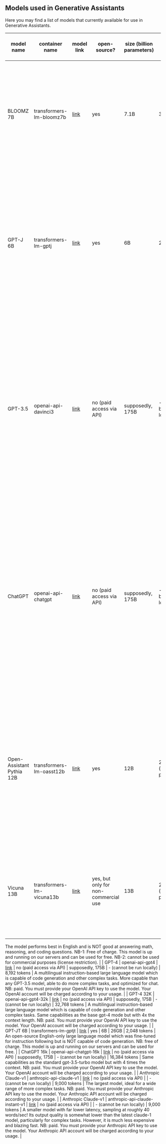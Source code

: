 ## Models used in Generative Assistants

Here you may find a list of models that currently available for use in Generative Assistants.

| model name                | container name                  | model link                                                              | open-source?             | size (billion parameters) | GPU usage                 | max tokens (prompt + response) | description                                                                                                                                                                                                                                                                                                                                                                 |
|---------------------------|---------------------------------|-------------------------------------------------------------------------|--------------------------|---------------------------|---------------------------|--------------------------------|-----------------------------------------------------------------------------------------------------------------------------------------------------------------------------------------------------------------------------------------------------------------------------------------------------------------------------------------------------------------------------|
| BLOOMZ 7B                 | transformers-lm-bloomz7b        | [link](https://huggingface.co/bigscience/bloomz-7b1)                    | yes                      | 7.1B                      | 33GB                      | 2,048 tokens                   | An open-source multilingual instruction-based large language model (46 languages). NB: free of charge. This model is up and running on our servers and can be used for free.                                                                                                                                                                                                |
| GPT-J 6B                  | transformers-lm-gptj            | [link](https://huggingface.co/EleutherAI/gpt-j-6b)                      | yes                      | 6B                        | 25GB                      | 2,048 tokens                   | An open-source English-only large language model which is NOT fine-tuned for instruction following and NOT capable of code generation. NB: free of charge. This model is up and running on our servers and can be used for free.                                                                                                                                            |
| GPT-3.5                   | openai-api-davinci3             | [link](https://platform.openai.com/docs/models/gpt-3-5)                 | no (paid access via API) | supposedly, 175B          | - (cannot be run locally) | 4,097 tokens                   | A multulingual instruction-based large language model which is capable of code generation. Unlike ChatGPT, not optimised for chat. NB: paid. You must provide your OpenAI API key to use the model. Your OpenAI account will be charged according to your usage.                                                                                                            |
| ChatGPT                   | openai-api-chatgpt              | [link](https://platform.openai.com/docs/models/gpt-3-5)                 | no (paid access via API) | supposedly, 175B          | - (cannot be run locally) | 4,096 tokens                   | Based on gpt-3.5-turbo -- the most capable of the entire GPT-3/GPT-3.5 models family. Optimized for chat. Able to understand and generate code. NB: paid. You must provide your OpenAI API key to use the model. Your OpenAI account will be charged according to your usage.                                                                                               |
| Open-Assistant Pythia 12B | transformers-lm-oasst12b        | [link](https://huggingface.co/OpenAssistant/pythia-12b-sft-v8-7k-steps) | yes                      | 12B                       | 26GB (half-precision)     | 5,120 tokens                   | An open-source English-only instruction-based large language model which is NOT good at answering math and coding questions. NB: free of charge. This model is up and running on our servers and can be used for free.                                                                                                                                                      |
| Vicuna 13B | transformers-lm-vicuna13b | [link](https://huggingface.co/lmsys/vicuna-13b-v1.3) | yes, but only for non-commercial use                      | 13B                       | 29GB (half-precision)     | 2,048 tokens                   |   An instruction-based large language model fine-tuned on LLaMa that achieves [more than 90%* quality of OpenAI ChatGPT and Google Bard](https://lmsys.org/blog/2023-03-30-vicuna/)
The model performs best in English and is NOT good at answering math, reasoning, and coding questions.
NB-1: Free of charge. This model is up and running on our servers and can be used for free.
NB-2: cannot be used for commercial purposes (license restriction).      |
| GPT-4                     | openai-api-gpt4                 | [link](https://platform.openai.com/docs/models/gpt-4)                   | no (paid access via API) | supposedly, 175B          | - (cannot be run locally) | 8,192 tokens                   | A multilingual instruction-based large language model which is capable of code generation and other complex tasks. More capable than any GPT-3.5 model, able to do more complex tasks, and optimized for chat. NB: paid. You must provide your OpenAI API key to use the model. Your OpenAI account will be charged according to your usage.                                |
| GPT-4 32K                 | openai-api-gpt4-32k             | [link](https://platform.openai.com/docs/models/gpt-4)                   | no (paid access via API) | supposedly, 175B          | - (cannot be run locally) | 32,768 tokens                  | A multilingual instruction-based large language model which is capable of code generation and other complex tasks. 	Same capabilities as the base gpt-4 mode but with 4x the context length. NB: paid. You must provide your OpenAI API key to use the model. Your OpenAI account will be charged according to your usage.                                                  |
| GPT-JT 6B                 | transformers-lm-gptjt           | [link](https://huggingface.co/togethercomputer/GPT-JT-6B-v1)            | yes                      | 6B                        | 26GB                      | 2,048 tokens                   | An open-source English-only large language model which was fine-tuned for instruction following but is NOT capable of code generation. NB: free of charge. This model is up and running on our servers and can be used for free.                                                                                                                                            |
| ChatGPT 16k               | openai-api-chatgpt-16k          | [link](https://platform.openai.com/docs/models/gpt-3-5)                 | no (paid access via API) | supposedly, 175B          | - (cannot be run locally) | 16,384 tokens                  | Same capabilities as the standard gpt-3.5-turbo model but with 4 times the context. NB: paid. You must provide your OpenAI API key to use the model. Your OpenAI account will be charged according to your usage.                                                                                                                                                           |
| Anthropic Claude-v1       | anthropic-api-claude-v1         | [link](https://docs.anthropic.com/claude/reference/complete_post)       | no (paid access via API) |                           | - (cannot be run locally) | 9,000 tokens                   | The largest model, ideal for a wide range of more complex tasks. NB: paid. You must provide your Anthropic API key to use the model. Your Anthropic API account will be charged according to your usage.                                                                                                                                                                    |
| Anthropic Claude-v1       | anthropic-api-claude-instant-v1 | [link](https://docs.anthropic.com/claude/reference/complete_post)       | no (paid access via API) |                           | - (cannot be run locally) | 9,000 tokens                   | A smaller model with far lower latency, sampling at roughly 40 words/sec! Its output quality is somewhat lower than the latest claude-1 model, particularly for complex tasks. However, it is much less expensive and blazing fast. NB: paid. You must provide your Anthropic API key to use the model. Your Anthropic API account will be charged according to your usage. |
